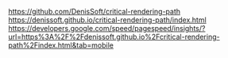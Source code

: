 https://github.com/DenisSoft/critical-rendering-path
https://denissoft.github.io/critical-rendering-path/index.html
https://developers.google.com/speed/pagespeed/insights/?url=https%3A%2F%2Fdenissoft.github.io%2Fcritical-rendering-path%2Findex.html&tab=mobile


